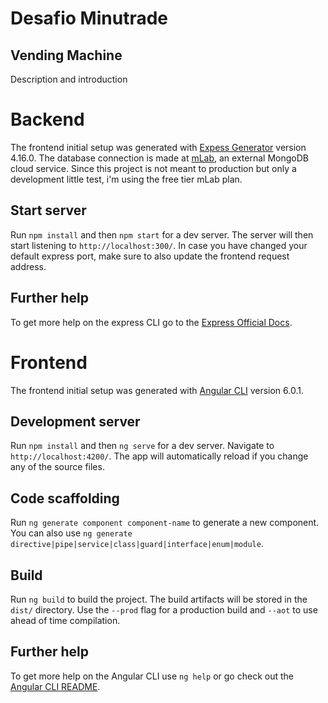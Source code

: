 # Desafio Minutrade
## Vending Machine

Description and introduction

# Backend

The frontend initial setup was generated with [Expess Generator](https://github.com/expressjs/generator) version 4.16.0.
The database connection is made at [mLab](https://mlab.com), an external MongoDB cloud service. Since this project is not meant to production but only a development little test, i'm using the free tier mLab plan.

## Start server

Run `npm install` and then `npm start` for a dev server. The server will then start listening to `http://localhost:300/`. In case you have changed your default express port, make sure to also update the frontend request address.

## Further help

To get more help on the express CLI go to the [Express Official Docs](http://expressjs.com/).

# Frontend

The frontend initial setup was generated with [Angular CLI](https://github.com/angular/angular-cli) version 6.0.1.

## Development server

Run `npm install` and then `ng serve` for a dev server. Navigate to `http://localhost:4200/`. The app will automatically reload if you change any of the source files.

## Code scaffolding

Run `ng generate component component-name` to generate a new component. You can also use `ng generate directive|pipe|service|class|guard|interface|enum|module`.

## Build

Run `ng build` to build the project. The build artifacts will be stored in the `dist/` directory. Use the `--prod` flag for a production build and `--aot` to use ahead of time compilation.

## Further help

To get more help on the Angular CLI use `ng help` or go check out the [Angular CLI README](https://github.com/angular/angular-cli/blob/master/README.md).
